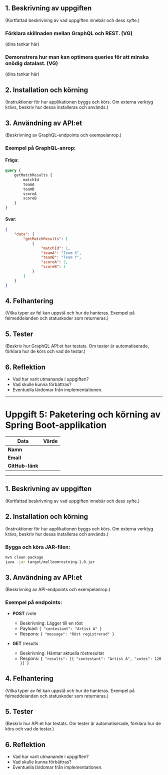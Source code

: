 ## 1. Beskrivning av uppgiften

(Kortfattad beskrivning av vad uppgiften innebär och dess syfte.)

### Förklara skillnaden mellan GraphQL och REST. (VG)

(dina tankar här)

### Demonstrera hur man kan optimera queries för att minska onödig datalast. (VG)

(dina tankar här)

## 2. Installation och körning

(Instruktioner för hur applikationen byggs och körs. Om externa verktyg krävs, beskriv hur dessa installeras och används.)

## 3. Användning av API:et

(Beskrivning av GraphQL-endpoints och exempelanrop.)

### Exempel på GraphQL-anrop:

#### Fråga:

```graphql
query {
    getMatchResults {
        matchId
        teamA
        teamB
        scoreA
        scoreB
    }
}
```

#### Svar:

```json
{
    "data": {
        "getMatchResults": [
            {
                "matchId": 1,
                "teamA": "Team X",
                "teamB": "Team Y",
                "scoreA": 2,
                "scoreB": 1
            }
        ]
    }
}
```

## 4. Felhantering

(Vilka typer av fel kan uppstå och hur de hanteras. Exempel på felmeddelanden och statuskoder som returneras.)

## 5. Tester

(Beskriv hur GraphQL API:et har testats. Om tester är automatiserade, förklara hur de körs och vad de testar.)

## 6. Reflektion

-   Vad har varit utmanande i uppgiften?
-   Vad skulle kunna förbättras?
-   Eventuella lärdomar från implementationen.

---

# Uppgift 5: Paketering och körning av Spring Boot-applikation

| Data            | Värde |
| --------------- | ----- |
| **Namn**        |       |
| **Email**       |       |
| **GitHub-länk** |       |

---

## 1. Beskrivning av uppgiften

(Kortfattad beskrivning av vad uppgiften innebär och dess syfte.)

## 2. Installation och körning

(Instruktioner för hur applikationen byggs och körs. Om externa verktyg krävs, beskriv hur dessa installeras och används.)

### Bygga och köra JAR-filen:

```sh
mvn clean package
java -jar target/melloomrostning-1.0.jar
```

## 3. Användning av API:et

(Beskrivning av API-endpoints och exempelanrop.)

### Exempel på endpoints:

-   **POST** /vote

    -   Beskrivning: Lägger till en röst
    -   Payload: `{ "contestant": "Artist A" }`
    -   Respons: `{ "message": "Röst registrerad" }`

-   **GET** /results
    -   Beskrivning: Hämtar aktuella röstresultat
    -   Respons: `{ "results": [{ "contestant": "Artist A", "votes": 120 }] }`

## 4. Felhantering

(Vilka typer av fel kan uppstå och hur de hanteras. Exempel på felmeddelanden och statuskoder som returneras.)

## 5. Tester

(Beskriv hur API:et har testats. Om tester är automatiserade, förklara hur de körs och vad de testar.)

## 6. Reflektion

-   Vad har varit utmanande i uppgiften?
-   Vad skulle kunna förbättras?
-   Eventuella lärdomar från implementationen.
